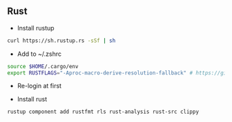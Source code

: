 ## Rust

-   Install rustup

```bash
curl https://sh.rustup.rs -sSf | sh
```

-   Add to ~/.zshrc

```bash
source $HOME/.cargo/env
export RUSTFLAGS="-Aproc-macro-derive-resolution-fallback" # https://github.com/diesel-rs/diesel/issues/1785
```

-   Re-login at first

-   Install rust

```bash
rustup component add rustfmt rls rust-analysis rust-src clippy
```
